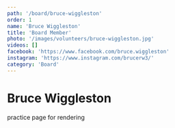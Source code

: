 ```yaml
---
path: '/board/bruce-wiggleston'
order: 1
name: 'Bruce Wiggleston'
title: 'Board Member'
photo: '/images/volunteers/bruce-wiggleston.jpg'
videos: []
facebook: 'https://www.facebook.com/bruce.wiggleston'
instagram: 'https://www.instagram.com/brucerw3/'
category: 'Board'
---         
```


# Bruce Wiggleston

practice page for rendering